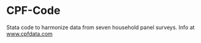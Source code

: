 # CPF-Code
Stata code to harmonize data from seven household panel surveys.
Info at www.cpfdata.com 
